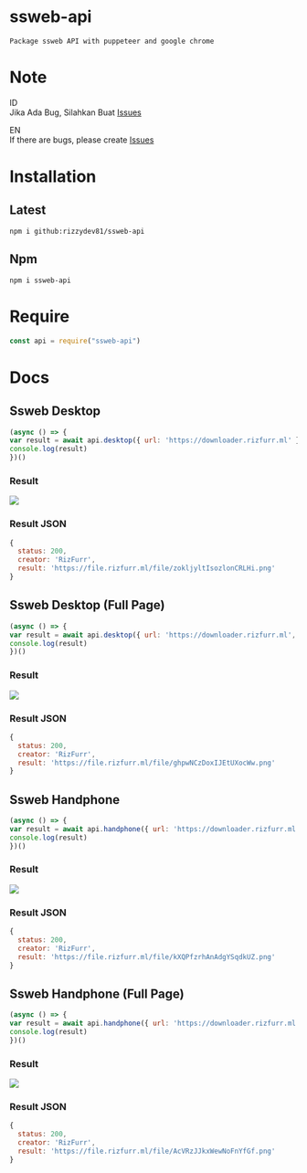 # ssweb-api
`Package ssweb API with puppeteer and google chrome`

# Note
ID</br>
Jika Ada Bug, Silahkan Buat [Issues](https://github.com/rizzydev81/ssweb-api/issues/new)

EN</br>
If there are bugs, please create [Issues](https://github.com/rizzydev81/ssweb-api/issues/new)


# Installation

## Latest
`npm i github:rizzydev81/ssweb-api`

## Npm 
`npm i ssweb-api`


# Require
```js
const api = require("ssweb-api")
```


# Docs

## Ssweb Desktop
```js
(async () => {
var result = await api.desktop({ url: 'https://downloader.rizfurr.ml' })
console.log(result)
})()
```

### Result 
<img src="https://file.rizfurr.ml/file/zokljyltIsozlonCRLHi.png"></img>

### Result JSON
```js
{
  status: 200,
  creator: 'RizFurr',
  result: 'https://file.rizfurr.ml/file/zokljyltIsozlonCRLHi.png'
}
```

## Ssweb Desktop (Full Page)
```js
(async () => {
var result = await api.desktop({ url: 'https://downloader.rizfurr.ml', fullpage: true })
console.log(result)
})()
```

### Result 
<img src="https://file.rizfurr.ml/file/ghpwNCzDoxIJEtUXocWw.png"></img>

### Result JSON
```js
{
  status: 200,
  creator: 'RizFurr',
  result: 'https://file.rizfurr.ml/file/ghpwNCzDoxIJEtUXocWw.png'
}
```

## Ssweb Handphone 
```js
(async () => {
var result = await api.handphone({ url: 'https://downloader.rizfurr.ml' })
console.log(result)
})()
```

### Result 
<img src="https://file.rizfurr.ml/file/kXQPfzrhAnAdgYSqdkUZ.png"></img>

### Result JSON
```js
{
  status: 200,
  creator: 'RizFurr',
  result: 'https://file.rizfurr.ml/file/kXQPfzrhAnAdgYSqdkUZ.png'
}
```

## Ssweb Handphone (Full Page)
```js
(async () => {
var result = await api.handphone({ url: 'https://downloader.rizfurr.ml', fullpage: true })
console.log(result)
})()
```

### Result 
<img src="https://file.rizfurr.ml/file/AcVRzJJkxWewNoFnYfGf.png"></img>

### Result JSON
```js
{
  status: 200,
  creator: 'RizFurr',
  result: 'https://file.rizfurr.ml/file/AcVRzJJkxWewNoFnYfGf.png'
}
```


